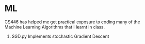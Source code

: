 ML
==

CS446 has helped me get practical exposure to coding many of the Machine Learning Algorithms that I learnt in class.

1. SGD.py
  Implements stochastic Gradient Descent

